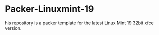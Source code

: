 # Packer-Linuxmint-19
his repository is a packer template for the latest Linux Mint 19 32bit xfce version.
